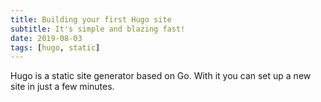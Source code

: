```yaml
---
title: Building your first Hugo site
subtitle: It's simple and blazing fast!
date: 2019-08-03
tags: [hugo, static]
---
```


Hugo is a static site generator based on Go. With it you can set up a new site in just a few minutes.   